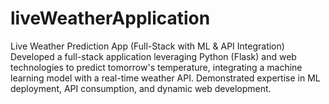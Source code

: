 # liveWeatherApplication
Live Weather Prediction App (Full-Stack with ML &amp; API Integration) Developed a full-stack application leveraging Python (Flask) and web technologies to predict tomorrow's temperature, integrating a machine learning model with a real-time weather API. Demonstrated expertise in ML deployment, API consumption, and dynamic web development.






